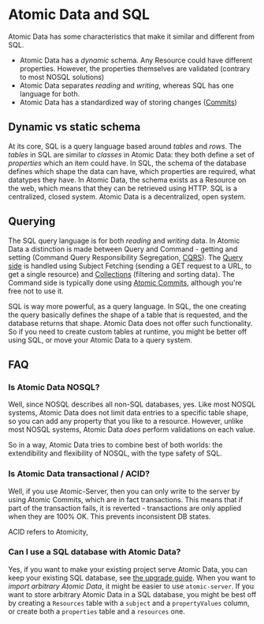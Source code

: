 # Atomic Data and SQL

Atomic Data has some characteristics that make it similar and different from SQL.

- Atomic Data has a _dynamic_ schema. Any Resource could have different properties. However, the properties themselves are validated (contrary to most NOSQL solutions)
- Atomic Data separates _reading_ and _writing_, whereas SQL has one language for both.
- Atomic Data has a standardized way of storing changes ([Commits](../commits/intro.md))

## Dynamic vs static schema

At its core, SQL is a query language based around _tables_ and _rows_.
The _tables_ in SQL are similar to _classes_ in Atomic Data: they both define a set of _properties_ which an item could have.
In SQL, the schema of the database defines which shape the data can have, which properties are required, what datatypes they have.
In Atomic Data, the schema exists as a Resource on the web, which means that they can be retrieved using HTTP.
SQL is a centralized, closed system.
Atomic Data is a decentralized, open system.

## Querying

The SQL query language is for both _reading_ and _writing_ data.
In Atomic Data a distinction is made between Query and Command - getting and setting (Command Query Responsibility Segregation, [CQRS](https://martinfowler.com/bliki/CQRS.html)).
The [Query side](../core/querying.md) is handled using Subject Fetching (sending a GET request to a URL, to get a single resource) and [Collections](../schema/collections.md) (filtering and sorting data).
The Command side is typically done using [Atomic Commits](../commits/intro.md), although you're free not to use it.

SQL is way more powerful, as a query language.
In SQL, the one creating the query basically defines the shape of a table that is requested, and the database returns that shape.
Atomic Data does not offer such functionality.
So if you need to create custom tables at runtime, you might be better off using SQL, or move your Atomic Data to a query system.

## FAQ

### Is Atomic Data NOSQL?

Well, since NOSQL describes all non-SQL databases, yes.
Like most NOSQL systems, Atomic Data does not limit data entries to a specific table shape, so you can add any property that you like to a resource.
However, unlike most NOSQL systems, Atomic Data _does_ perform validations on each value.

So in a way, Atomic Data tries to combine best of both worlds: the extendibility and flexibility of NOSQL, with the type safety of SQL.

### Is Atomic Data transactional / ACID?

Well, if you use Atomic-Server, then you can only write to the server by using Atomic Commits, which are in fact transactions.
This means that if part of the transaction fails, it is reverted - transactions are only applied when they are 100% OK.
This prevents inconsistent DB states.

ACID refers to Atomicity,

### Can I use a SQL database with Atomic Data?

Yes, if you want to make your existing project serve Atomic Data, you can keep your existing SQL database, see [the upgrade guide](upgrade.md).
When you want to _import arbitrary Atomic Data_, it might be easier to use `atomic-server`.
If you want to store arbitrary Atomic Data in a SQL database, you might be best off by creating a `Resources` table with a `subject` and a `propertyValues` column, or create both a `properties` table and a `resources` one.
